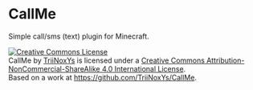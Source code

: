 # CallMe
Simple call/sms (text) plugin for Minecraft.

<a rel="license" href="http://creativecommons.org/licenses/by-nc-sa/4.0/"><img alt="Creative Commons License" style="border-width:0" src="https://i.creativecommons.org/l/by-nc-sa/4.0/88x31.png" /></a><br /><span xmlns:dct="http://purl.org/dc/terms/" property="dct:title">CallMe</span> by <a xmlns:cc="http://creativecommons.org/ns#" href="https://github.com/TriiNoxYs/CallMe" property="cc:attributionName" rel="cc:attributionURL">TriiNoxYs</a> is licensed under a <a rel="license" href="http://creativecommons.org/licenses/by-nc-sa/4.0/">Creative Commons Attribution-NonCommercial-ShareAlike 4.0 International License</a>.<br />Based on a work at <a xmlns:dct="http://purl.org/dc/terms/" href="https://github.com/TriiNoxYs/CallMe" rel="dct:source">https://github.com/TriiNoxYs/CallMe</a>.
